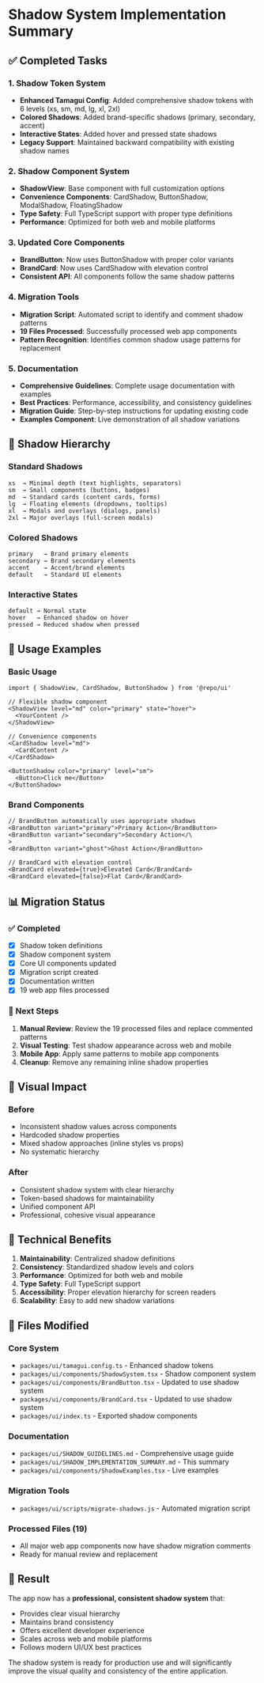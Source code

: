 # Shadow System Implementation Summary

## ✅ Completed Tasks

### 1. Shadow Token System
- **Enhanced Tamagui Config**: Added comprehensive shadow tokens with 6 levels (xs, sm, md, lg, xl, 2xl)
- **Colored Shadows**: Added brand-specific shadows (primary, secondary, accent)
- **Interactive States**: Added hover and pressed state shadows
- **Legacy Support**: Maintained backward compatibility with existing shadow names

### 2. Shadow Component System
- **ShadowView**: Base component with full customization options
- **Convenience Components**: CardShadow, ButtonShadow, ModalShadow, FloatingShadow
- **Type Safety**: Full TypeScript support with proper type definitions
- **Performance**: Optimized for both web and mobile platforms

### 3. Updated Core Components
- **BrandButton**: Now uses ButtonShadow with proper color variants
- **BrandCard**: Now uses CardShadow with elevation control
- **Consistent API**: All components follow the same shadow patterns

### 4. Migration Tools
- **Migration Script**: Automated script to identify and comment shadow patterns
- **19 Files Processed**: Successfully processed web app components
- **Pattern Recognition**: Identifies common shadow usage patterns for replacement

### 5. Documentation
- **Comprehensive Guidelines**: Complete usage documentation with examples
- **Best Practices**: Performance, accessibility, and consistency guidelines
- **Migration Guide**: Step-by-step instructions for updating existing code
- **Examples Component**: Live demonstration of all shadow variations

## 🎯 Shadow Hierarchy

### Standard Shadows
```
xs  → Minimal depth (text highlights, separators)
sm  → Small components (buttons, badges)
md  → Standard cards (content cards, forms)
lg  → Floating elements (dropdowns, tooltips)
xl  → Modals and overlays (dialogs, panels)
2xl → Major overlays (full-screen modals)
```

### Colored Shadows
```
primary   → Brand primary elements
secondary → Brand secondary elements
accent    → Accent/brand elements
default   → Standard UI elements
```

### Interactive States
```
default → Normal state
hover   → Enhanced shadow on hover
pressed → Reduced shadow when pressed
```

## 🚀 Usage Examples

### Basic Usage
```tsx
import { ShadowView, CardShadow, ButtonShadow } from '@repo/ui'

// Flexible shadow component
<ShadowView level="md" color="primary" state="hover">
  <YourContent />
</ShadowView>

// Convenience components
<CardShadow level="md">
  <CardContent />
</CardShadow>

<ButtonShadow color="primary" level="sm">
  <Button>Click me</Button>
</ButtonShadow>
```

### Brand Components
```tsx
// BrandButton automatically uses appropriate shadows
<BrandButton variant="primary">Primary Action</BrandButton>
<BrandButton variant="secondary">Secondary Action</\
>
<BrandButton variant="ghost">Ghost Action</BrandButton>

// BrandCard with elevation control
<BrandCard elevated={true}>Elevated Card</BrandCard>
<BrandCard elevated={false}>Flat Card</BrandCard>
```

## 📊 Migration Status

### ✅ Completed
- [x] Shadow token definitions
- [x] Shadow component system
- [x] Core UI components updated
- [x] Migration script created
- [x] Documentation written
- [x] 19 web app files processed

### 🔄 Next Steps
1. **Manual Review**: Review the 19 processed files and replace commented patterns
2. **Visual Testing**: Test shadow appearance across web and mobile
3. **Mobile App**: Apply same patterns to mobile app components
4. **Cleanup**: Remove any remaining inline shadow properties

## 🎨 Visual Impact

### Before
- Inconsistent shadow values across components
- Hardcoded shadow properties
- Mixed shadow approaches (inline styles vs props)
- No systematic hierarchy

### After
- Consistent shadow system with clear hierarchy
- Token-based shadows for maintainability
- Unified component API
- Professional, cohesive visual appearance

## 🔧 Technical Benefits

1. **Maintainability**: Centralized shadow definitions
2. **Consistency**: Standardized shadow levels and colors
3. **Performance**: Optimized for both web and mobile
4. **Type Safety**: Full TypeScript support
5. **Accessibility**: Proper elevation hierarchy for screen readers
6. **Scalability**: Easy to add new shadow variations

## 📝 Files Modified

### Core System
- `packages/ui/tamagui.config.ts` - Enhanced shadow tokens
- `packages/ui/components/ShadowSystem.tsx` - Shadow component system
- `packages/ui/components/BrandButton.tsx` - Updated to use shadow system
- `packages/ui/components/BrandCard.tsx` - Updated to use shadow system
- `packages/ui/index.ts` - Exported shadow components

### Documentation
- `packages/ui/SHADOW_GUIDELINES.md` - Comprehensive usage guide
- `packages/ui/SHADOW_IMPLEMENTATION_SUMMARY.md` - This summary
- `packages/ui/components/ShadowExamples.tsx` - Live examples

### Migration Tools
- `packages/ui/scripts/migrate-shadows.js` - Automated migration script

### Processed Files (19)
- All major web app components now have shadow migration comments
- Ready for manual review and replacement

## 🎉 Result

The app now has a **professional, consistent shadow system** that:
- Provides clear visual hierarchy
- Maintains brand consistency
- Offers excellent developer experience
- Scales across web and mobile platforms
- Follows modern UI/UX best practices

The shadow system is ready for production use and will significantly improve the visual quality and consistency of the entire application.
